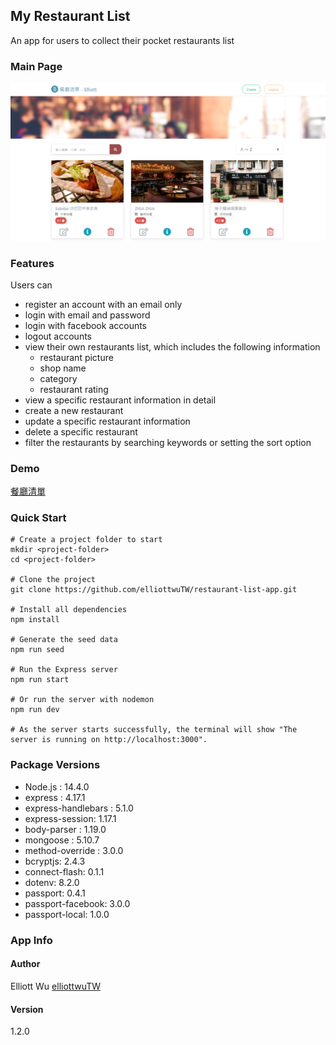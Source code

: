 ## My Restaurant List

An app for users to collect their pocket restaurants list

### Main Page

![](https://raw.githubusercontent.com/elliottwuTW/restaurant-list-app/master/project_picture.png)

### Features

Users can

- register an account with an email only
- login with email and password
- login with facebook accounts
- logout accounts
- view their own restaurants list, which includes the following information
  - restaurant picture
  - shop name
  - category
  - restaurant rating
- view a specific restaurant information in detail
- create a new restaurant
- update a specific restaurant information
- delete a specific restaurant
- filter the restaurants by searching keywords or setting the sort option

### Demo

[餐廳清單](https://pure-temple-99083.herokuapp.com/)

### Quick Start

```
# Create a project folder to start
mkdir <project-folder>
cd <project-folder>

# Clone the project
git clone https://github.com/elliottwuTW/restaurant-list-app.git

# Install all dependencies
npm install

# Generate the seed data
npm run seed

# Run the Express server
npm run start

# Or run the server with nodemon
npm run dev

# As the server starts successfully, the terminal will show "The server is running on http://localhost:3000".
```

### Package Versions

- Node.js : 14.4.0
- express : 4.17.1
- express-handlebars : 5.1.0
- express-session: 1.17.1
- body-parser : 1.19.0
- mongoose : 5.10.7
- method-override : 3.0.0
- bcryptjs: 2.4.3
- connect-flash: 0.1.1
- dotenv: 8.2.0
- passport: 0.4.1
- passport-facebook: 3.0.0
- passport-local: 1.0.0

### App Info

#### Author

Elliott Wu [elliottwuTW](https://github.com/elliottwuTW)

#### Version

1.2.0

